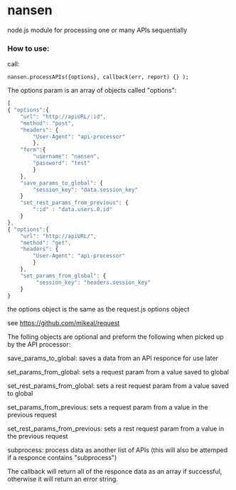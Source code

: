 nansen
======

node.js module for processing one or many APIs sequentially

### How to use:

call:

`nansen.processAPIs({options}, callback(err, report) {} );`

The options param is an array of objects called "options":
```javascript
[
{ "options":{
    "url": "http://apiURL/:id",
    "method": "post",
    "headers": {
        "User-Agent": "api-processor"
    	}, 
    "form":{
        "username": "nansen",
        "password": "test"
        }
	},
    "save_params_to_global": { 
        "session_key": "data.session_key" 
    }
    "set_rest_params_from_previous": {
        ":id" : "data.users.0.id"
    }
},
{ "options":{
    "url": "http://apiURL/",
    "method": "get",
    "headers": {
        "User-Agent": "api-processor"
        }
    },
    "set_params_from_global": {
         "session_key": "headers.session_key"
    }
}
```

the options object is the same as the request.js options object

see https://github.com/mikeal/request


The folling objects are optional and preform the following when picked up by the API processor:

save_params_to_global: saves a data from an API responce for use later

set_params_from_global: sets a request param from a value saved to global

set_rest_params_from_global: sets a rest request param from a value saved to global

set_params_from_previous: sets a request param from a value in the previous request

set_rest_params_from_previous: sets a rest request param from a value in the previous request

subprocess: process data as another list of APIs (this will also be attemped if a responce contains "subprocess")


The callback will return all of the responce data as an array if successful, otherwise it will return an error string.
